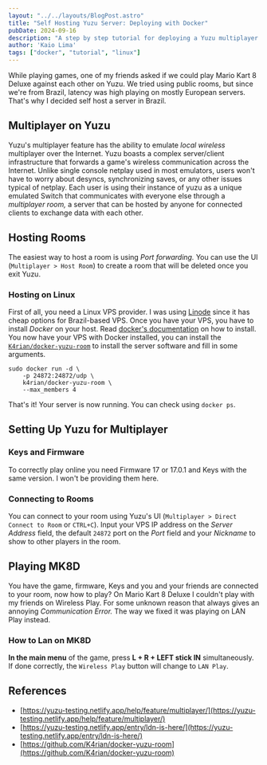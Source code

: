 ```yaml
---
layout: "../../layouts/BlogPost.astro"
title: "Self Hosting Yuzu Server: Deploying with Docker"
pubDate: 2024-09-16
description: "A step by step tutorial for deploying a Yuzu multiplayer server using Docker and how to play Mario Kart 8 Deluxe"
author: 'Kaio Lima'
tags: ["docker", "tutorial", "linux"]
---
```

While playing games, one of my friends asked if we could play Mario Kart 8 Deluxe against each other on Yuzu. We tried using public rooms, but since we're from Brazil, latency was high playing on mostly European servers. That's why I decided self host a server in Brazil.

## Multiplayer on Yuzu
Yuzu's multiplayer feature has the ability to emulate _local wireless_ multiplayer over the Internet. Yuzu boasts a complex server/client infrastructure that forwards a game's wireless communication across the Internet.
Unlike single console netplay used in most emulators, users won't have to worry about desyncs, synchronizing saves, or any other issues typical of netplay. Each user is using their instance of yuzu as a unique emulated Switch that communicates with everyone else through a _multiplayer room,_ a server that can be hosted by anyone for connected clients to exchange data with each other.

## Hosting Rooms
The easiest way to host a room is using _Port forwarding._ You can use the UI (`Multiplayer > Host Room`) to create a room that will be deleted once you exit Yuzu.
### Hosting on Linux
First of all, you need a Linux VPS provider. I was using [Linode](https://linode.com/) since it has cheap options for Brazil-based VPS.
Once you have your VPS, you have to install _Docker_ on your host. Read [docker's documentation](https://docs.docker.com/#run-docker-anywhere) on how to install.
You now have your VPS with Docker installed, you can install the [`K4rian/docker-yuzu-room`](https://github.com/K4rian/docker-yuzu-room) to install the server software and fill in some arguments.
```
sudo docker run -d \
    -p 24872:24872/udp \
    k4rian/docker-yuzu-room \
    --max_members 4
```
That's it! Your server is now running. You can check using `docker ps`.

## Setting Up Yuzu for Multiplayer
### Keys and Firmware
To correctly play online you need Firmware 17 or 17.0.1 and Keys with the same version. I won't be providing them here.
### Connecting to Rooms
You can connect to your room using Yuzu's UI (`Multiplayer > Direct Connect to Room` or `CTRL+C`). Input your VPS IP address on the _Server Address_ field, the default `24872` port on the _Port_ field and your _Nickname_ to show to other players in the room.

## Playing MK8D
You have the game, firmware, Keys and you and your friends are connected to your room, now how to play?
On Mario Kart 8 Deluxe I couldn't play with my friends on Wireless Play. For some unknown reason that always gives an annoying _Communication Error._ The way we fixed it was playing on LAN Play instead.
### How to Lan on MK8D
**In the main menu** of the game, press **L + R + LEFT stick IN** simultaneously. If done correctly, the `Wireless Play` button will change to `LAN Play`.

## References
- [https://yuzu-testing.netlify.app/help/feature/multiplayer/](https://yuzu-testing.netlify.app/help/feature/multiplayer/)
- [https://yuzu-testing.netlify.app/entry/ldn-is-here/](https://yuzu-testing.netlify.app/entry/ldn-is-here/)
- [https://github.com/K4rian/docker-yuzu-room](https://github.com/K4rian/docker-yuzu-room)